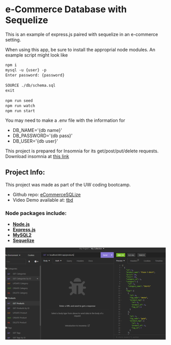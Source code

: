 # e-Commerce Database with Sequelize

This is an example of express.js paired with sequelize in an e-commerce setting. 

When using this app, be sure to install the approprial node modules. An example script might look like
```
npm i
mysql -u {user} -p
Enter password: {password}

SOURCE ./db/schema.sql
exit

npm run seed
npm run watch
npm run start
```

You may need to make a .env file with the information for 
- DB_NAME='{db name}'
- DB_PASSWORD='{db pass}'
- DB_USER='{db user}'


This project is prepared for Insomnia for its get/post/put/delete requests. 
Download insomnia at [this link](https://insomnia.rest/)

## Project Info: 
This project was made as part of the UW coding bootcamp. 
- Github repo: [eCommerceSQLize](https://github.com/tjansson-ui/eCommerceSQLize)
- Video Demo available at: [tbd]()

### Node packages include: 
- [**Node.js**](https://nodejs.org/en) 
- [**Express.js**](https://expressjs.com/) 
- [**MySQL2**](https://www.npmjs.com/package/mysql2)
- [**Sequelize**](https://www.npmjs.com/package/sequelize)

![Insomnia Example](Assets/Example.png)